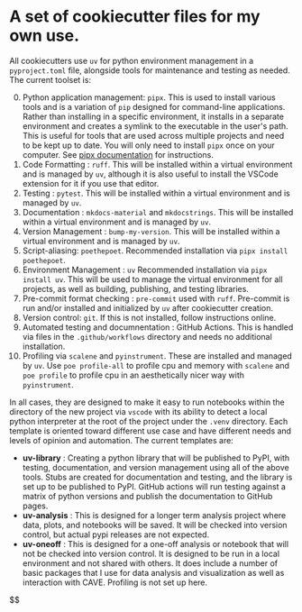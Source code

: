 # A set of cookiecutter files for my own use.

All cookiecutters use `uv` for python environment management in a `pyproject.toml` file, alongside tools for maintenance and testing as needed.
The current toolset is:

0. Python application management: `pipx`. This is used to install various tools and is a variation of `pip` designed for command-line applications. Rather than installing in a specific environment, it installs in a separate environment and creates a symlink to the executable in the user's path. This is useful for tools that are used across multiple projects and need to be kept up to date. You will only need to install `pipx` once on your computer. See [pipx documentation](https://pipx.pypa.io/stable/) for instructions.
1. Code Formatting : `ruff`. This will be installed within a virtual environment and is managed by `uv`, although it is also useful to install the VSCode extension for it if you use that editor.
2. Testing : `pytest`. This will be installed within a virtual environment and is managed by `uv`.
3. Documentation : `mkdocs-material` and `mkdocstrings`. This will be installed within a virtual environment and is managed by `uv`.
4. Version Management : `bump-my-version`. This will be installed within a virtual environment and is managed by `uv`.
5. Script-aliasing: `poethepoet`. Recommended installation via `pipx install poethepoet`.
6. Environment Management : `uv` Recommended installation via `pipx install uv`. This will be used to manage the virtual environment for all projects, as well as building, publishing, and testing libraries.
7. Pre-commit format checking : `pre-commit` used with `ruff`. Pre-commit is run and/or installed and initialized by `uv` after cookiecutter creation. 
8. Version control: `git`.  If this is not installed, follow instructions online.
9. Automated testing and documnentation : GitHub Actions. This is handled via files in the `.github/workflows` directory and needs no additional installation.
10. Profiling via `scalene` and `pyinstrument`. These are installed and managed by `uv`. Use `poe profile-all` to profile cpu and memory with `scalene` and `poe profile` to profile cpu in an aesthetically nicer way with `pyinstrument`.

In all cases, they are designed to make it easy to run notebooks within the directory of the new project via `vscode` with its ability to detect a local python interpreter at the root of the project under the `.venv` directory.
Each template is oriented toward different use case and have different needs and levels of opinion and automation. The current templates are:

* **uv-library** : Creating a python library that will be published to PyPI, with testing, documentation, and version management using all of the above tools. Stubs are created for documentation and testing, and the library is set up to be published to PyPI. GitHub actions will run testing against a matrix of python versions and publish the documentation to GitHub pages.
* **uv-analysis** : This is designed for a longer term analysis project where data, plots, and notebooks will be saved. It will be checked into version control, but actual pypi releases are not expected. 
* **uv-oneoff** : This is designed for a one-off analysis or notebook that will not be checked into version control. It is designed to be run in a local environment and not shared with others. It does include a number of basic packages that I use for data analysis and visualization as well as interaction with CAVE. Profiling is not set up here.

$$